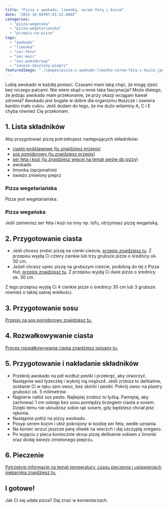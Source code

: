 ```yaml
---
title: "Pizza z awokado, limonką, serem fetą i kozim"
date: "2015-10-04T07:01:52.000Z"
categories: 
  - "pizza-weganska"
  - "pizza-wegetarianska"
  - "przepis-na-pizze"
tags: 
  - "awokado"
  - "limonka"
  - "ser-feta"
  - "ser-kozi"
  - "sos-pomidorowy"
  - "swiezo-zmielony-pieprz"
featuredImage: "./images/pizza-z-awokado-limonka-serem-feta-i-kozim.jpg"
---
```


Lubię awokado w każdej postaci. Czasami mam taką chęć, że mogę zjeść bez niczego palcami. Nie wiem skąd u mnie taka fascynacja? Może dlatego, że jedząc awokado mam przekonanie, że przy okazji wciągam kawał zdrowia? Awokado jest bogate w dobre dla organizmu tłuszcze i zawiera bardzo mało cukru. Jeśli dodam do tego, że ma dużo witaminy A, C i E chyba również Cię przekonam.

## 1\. Lista składników

Aby przygotować pizzę potrzebujesz następujących składników:

- <a title="Przepis na ciasto podstawowe" href="/przepis-na-ciasto-na-pizze/">ciasto podstawowe (tu znajdziesz przepis)</a>
- <a title="Przepis na sos pesto" href="/sos-pomidorowy/">sos pomidorowy (tu znajdziesz przepis)</a>
- <a title="Ser do pizzy" href="/jaki-ser-wybrac-do-pizzy/">ser feta i kozi (tu znajdziesz więcej na temat serów do pizzy)</a>
- awokado
- limonka (opcjonalnie)
- świeżo zmielony pieprz

### Pizza wegetariańska

Pizza jest wegetariańska.

### Pizza wegańska

Jeśli zamienisz ser feta i kozi na inny np. tofu, otrzymasz pizzę wegańską.

## 2\. Przygotowanie ciasta

- Jeśli chcesz zrobić pizzę na cienki cieście, <a title="Przepis na ciasto podstawowe" href="/przepis-na-ciasto-na-pizze/">przepis znajdziesz tu</a>. Z przepisu wyjdą Ci cztery cienkie lub trzy grubsze pizze o średnicy ok. 30 cm.
- Jeżeli chcesz upiec pizzę na grubszym cieście, podobną do tej z Pizza Hut, <a title="Przepis na pizzę na grubym cieście" href="/jak-zrobic-ciasto-na-pizze-jak-w-pizza-hut/">przepis znajdziesz tu</a>. Z przepisu wyjdą Ci dwie pizze o średnicy ok. 30 cm.

Z tego przepisu wyjdą Ci 4 cienkie pizze o średnicy 30 cm lub 3 grubsze również o takiej samej wielkości.

## 3\. Przygotowanie sosu

<a title="Przepis na sos pomidorowy" href="/sos-pomidorowy/">Przepis na sos pomidorowy znajdziesz tu.</a>

## 4\. Rozwałkowywanie ciasta

<a title="Rozwałkowywanie ciasta" href="/jak-walkowac-ciasto-pizzy/">Proces rozwałkowywania ciasta znajdziesz opisany tu.</a>

## 5\. Przygotowanie i nakładanie składników

- Przekrój awokado na pół wzdłuż pestki i przekręć, aby otworzyć. Następnie weź łyżeczkę i wykrój nią miąższ4. Jeśli zrobisz to delikatnie, zostanie Ci w ręku sam owoc, bez skórki i pestki. Pokrój owoc na plastry grubości ok. 5 milimetrów.
- Najpierw nałóż sos pesto. Najlepiej zrobisz to łyżką. Pamiętaj, aby zachować 1 cm odstęp bez sosu pomiędzy brzegiem ciasta a sosem. Dzięki temu nie ubrudzisz sobie rąk sosem, gdy będziesz chciał jeść rękoma.
- Następnie połóż na pizzy awokado.
- Posyp serem kozim i ułóż pokrojony w kostkę ser feta, wedle uznania.
- Na koniec wrzuć jeszcze parę oliwek na wierzch i daj szczyptę oregano.
- Po wyjęciu z pieca koniecznie skrop pizzę delikatnie sokiem z limonki oraz dodaj świeżo zmielonego pieprzu.

## 6\. Pieczenie

<a title="Jak ustawić piekarnik do pieczenia pizzy" href="/jak-ustawic-piekarnik-pieczenia-pizzy/">Potrzebne informacje na temat temperatury, czasu pieczenia i ustawieniach piekarnika znajdziesz tu.</a>

## I gotowe!

Jak Ci się udała pizza? Daj znać w komentarzach.
